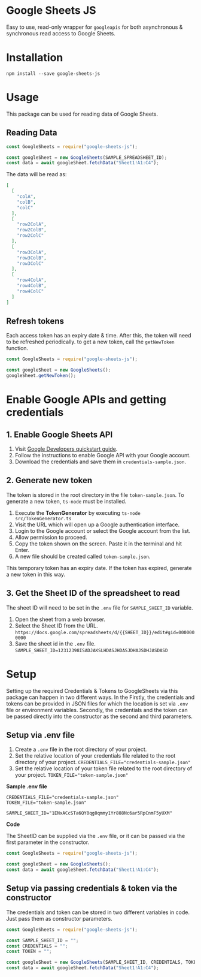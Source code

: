 # Google Sheets JS
Easy to use, read-only wrapper for `googleapis` for both asynchronous & synchronous read access to Google Sheets.

# Installation

`npm install --save google-sheets-js`

# Usage

This package can be used for reading data of Google Sheets.

## Reading Data

```typescript
const GoogleSheets = require("google-sheets-js");

const googleSheet = new GoogleSheets(SAMPLE_SPREADSHEET_ID);
const data = await googleSheet.fetchData("Sheet1!A1:C4");
```

The data will be read as:

```json
[
  [
    "colA",
    "colB",
    "colC"
  ],
  [
    "row2ColA",
    "row2ColB",
    "row2ColC"
  ],
  [
    "row3ColA",
    "row3ColB",
    "row3ColC"
  ],
  [
    "row4ColA",
    "row4ColB",
    "row4ColC"
  ]
]
```

## Refresh tokens
Each access token has an expiry date & time. After this, the token will need to be refreshed periodically. to get a new
token, call the `getNewToken` function.

```typescript
const GoogleSheets = require("google-sheets-js");

const googleSheet = new GoogleSheets();
googleSheet.getNewToken();
```

# Enable Google APIs and getting credentials

## 1. Enable Google Sheets API

1. Visit [Google Developers quickstart guide](https://developers.google.com/sheets/api/quickstart/nodejs?authuser).
2. Follow the instructions to enable Google API with your Google account.
3. Download the credentials and save them in `credentials-sample.json`.

## 2. Generate new token

The token is stored in the root directory in the file `token-sample.json`. To generate a new token, `ts-node` must be 
installed.

1. Execute the **TokenGenerator** by executing `ts-node src/TokenGenerator.ts`
2. Visit the URL which will open up a Google authentication interface. 
3. Login to the Google account or select the Google account from the list.
4. Allow permission to proceed. 
5. Copy the token shown on the screen. Paste it in the terminal and hit Enter.
6. A new file should be created called `token-sample.json`. 

This temporary token has an expiry date. If the token has expired, generate a new token in this way.

## 3. Get the Sheet ID of the spreadsheet to read
The sheet ID will need to be set in the `.env` file for `SAMPLE_SHEET_ID` variable.

1. Open the sheet from a web browser.
2. Select the Sheet ID from the URL. 
`https://docs.google.com/spreadsheets/d/{{SHEET_ID}}/edit#gid=0000000000`
3. Save the sheet id in the `.env` file. 
`SAMPLE_SHEET_ID=12312398ISADJAKSLHDASJHDASJDHAJSDHJASDASD`

# Setup 

Setting up the required Credentials & Tokens to GoogleSheets via this package can happen in two different ways. In the 
Firstly, the credentials and tokens can be provided in JSON files for which the location is set via `.env` file or 
environment variables. Secondly, the credentials and the token can be passed directly into the constructor as the second 
and third parameters.

## Setup via .env file

1) Create a `.env` file in the root directory of your project.
2) Set the relative location of your credentials file related to the root directory of your project.
`CREDENTIALS_FILE="credentials-sample.json"`
3) Set the relative location of your token file related to the root directory of your project.
`TOKEN_FILE="token-sample.json"`

**Sample .env file**
```.dotenv
CREDENTIALS_FILE="credentials-sample.json"
TOKEN_FILE="token-sample.json"

SAMPLE_SHEET_ID="1ENxACcSTa6QY0qg0qmmy1Yr808Nc6ar5RpCnmF5yUXM"
```
**Code**

The SheetID can be supplied via the `.env` file, or it can be passed via the first parameter in the constructor.
```typescript
const GoogleSheets = require("google-sheets-js");

const googleSheet = new GoogleSheets();
const data = await googleSheet.fetchData("Sheet1!A1:C4");
```

## Setup via passing credentials & token via the constructor

The credentials and token can be stored in two different variables in code. Just pass them as constructor parameters.

```typescript
const GoogleSheets = require("google-sheets-js");

const SAMPLE_SHEET_ID = "";
const CREDENTIALS = "";
const TOKEN = "";

const googleSheet = new GoogleSheets(SAMPLE_SHEET_ID, CREDENTIALS, TOKEN);
const data = await googleSheet.fetchData("Sheet1!A1:C4");
```

